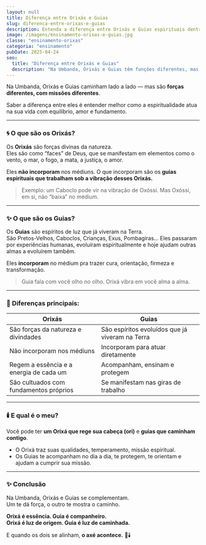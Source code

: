 ```yaml
---
layout: null
title: Diferença entre Orixás e Guias
slug: diferenca-entre-orixas-e-guias
description: Entenda a diferença entre Orixás e Guias espirituais dentro da Umbanda e o papel de cada um na sua jornada.
image: /imagens/ensinamento-orixas-e-guias.jpg
classe: "ensinamento-orixas"
categoria: "ensinamento"
pubDate: 2025-04-24
seo:
  title: "Diferença entre Orixás e Guias"
  description: "Na Umbanda, Orixás e Guias têm funções diferentes, mas complementares. Descubra o papel de cada um na sua caminhada espiritual."
---
```

Na Umbanda, Orixás e Guias caminham lado a lado — mas são **forças diferentes, com missões diferentes**.

Saber a diferença entre eles é entender melhor como a espiritualidade atua na sua vida com equilíbrio, amor e fundamento.

---

### 🌀 O que são os Orixás?

Os **Orixás** são forças divinas da natureza.  
Eles são como “faces” de Deus, que se manifestam em elementos como o vento, o mar, o fogo, a mata, a justiça, o amor.

Eles **não incorporam** nos médiuns. O que incorporam são os **guias espirituais que trabalham sob a vibração desses Orixás.**

> Exemplo: um Caboclo pode vir na vibração de Oxóssi. Mas Oxóssi, em si, não “baixa” no médium.

---

### ✨ O que são os Guias?

Os **Guias** são espíritos de luz que já viveram na Terra.  
São Pretos-Velhos, Caboclos, Crianças, Exus, Pombagiras... Eles passaram por experiências humanas, evoluíram espiritualmente e hoje ajudam outras almas a evoluírem também.

Eles **incorporam** no médium pra trazer cura, orientação, firmeza e transformação.

> Guia fala com você olho no olho. Orixá vibra em você alma a alma.

---

### 🌿 Diferenças principais:

| Orixás | Guias |
|-------|-------|
| São forças da natureza e divindades | São espíritos evoluídos que já viveram na Terra |
| Não incorporam nos médiuns | Incorporam para atuar diretamente |
| Regem a essência e a energia de cada um | Acompanham, ensinam e protegem |
| São cultuados com fundamentos próprios | Se manifestam nas giras de trabalho |

---

### 🕯️ E qual é o meu?

Você pode ter **um Orixá que rege sua cabeça (ori)** e **guias que caminham contigo**.

- O Orixá traz suas qualidades, temperamento, missão espiritual.
- Os Guias te acompanham no dia a dia, te protegem, te orientam e ajudam a cumprir sua missão.

---

### ✨ Conclusão

Na Umbanda, Orixás e Guias se complementam.  
Um te dá força, o outro te mostra o caminho.

**Orixá é essência. Guia é companheiro.  
Orixá é luz de origem. Guia é luz de caminhada.**

E quando os dois se alinham, **o axé acontece.** 🌿🕯️
